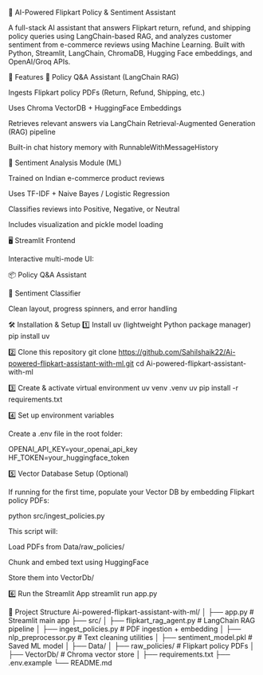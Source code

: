 🤖 AI-Powered Flipkart Policy & Sentiment Assistant

A full-stack AI assistant that answers Flipkart return, refund, and shipping policy queries using LangChain-based RAG, and analyzes customer sentiment from e-commerce reviews using Machine Learning.
Built with Python, Streamlit, LangChain, ChromaDB, Hugging Face embeddings, and OpenAI/Groq APIs.

🚀 Features
🧠 Policy Q&A Assistant (LangChain RAG)

Ingests Flipkart policy PDFs (Return, Refund, Shipping, etc.)

Uses Chroma VectorDB + HuggingFace Embeddings

Retrieves relevant answers via LangChain Retrieval-Augmented Generation (RAG) pipeline

Built-in chat history memory with RunnableWithMessageHistory

💬 Sentiment Analysis Module (ML)

Trained on Indian e-commerce product reviews

Uses TF-IDF + Naive Bayes / Logistic Regression

Classifies reviews into Positive, Negative, or Neutral

Includes visualization and pickle model loading

🖥️ Streamlit Frontend

Interactive multi-mode UI:

📦 Policy Q&A Assistant

🧾 Sentiment Classifier

Clean layout, progress spinners, and error handling



🛠️ Installation & Setup
1️⃣ Install uv (lightweight Python package manager)
pip install uv

2️⃣ Clone this repository
git clone https://github.com/Sahilshaik22/Ai-powered-flipkart-assistant-with-ml.git
cd Ai-powered-flipkart-assistant-with-ml

3️⃣ Create & activate virtual environment
uv venv .venv
uv pip install -r requirements.txt

4️⃣ Set up environment variables

Create a .env file in the root folder:

OPENAI_API_KEY=your_openai_api_key
HF_TOKEN=your_huggingface_token

5️⃣ Vector Database Setup (Optional)

If running for the first time, populate your Vector DB by embedding Flipkart policy PDFs:

python src/ingest_policies.py

This script will:

Load PDFs from Data/raw_policies/

Chunk and embed text using HuggingFace

Store them into VectorDb/

6️⃣ Run the Streamlit App
streamlit run app.py

🧩 Project Structure
Ai-powered-flipkart-assistant-with-ml/
│
├── app.py                        # Streamlit main app
├── src/
│   ├── flipkart_rag_agent.py     # LangChain RAG pipeline
│   ├── ingest_policies.py        # PDF ingestion + embedding
│   ├── nlp_preprocessor.py       # Text cleaning utilities
│   ├── sentiment_model.pkl       # Saved ML model
│
├── Data/
│   ├── raw_policies/             # Flipkart policy PDFs
│   ├── VectorDb/                 # Chroma vector store
│
├── requirements.txt
├── .env.example
└── README.md
